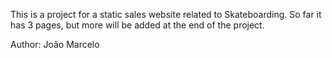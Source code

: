 This is a project for a static sales website related to Skateboarding.
So far it has 3 pages, but more will be added at the end of the project.

Author: João Marcelo